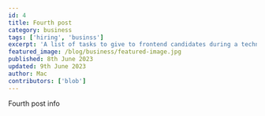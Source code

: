 ```yaml
---
id: 4
title: Fourth post
category: business
tags: ['hiring', 'businss']
excerpt: 'A list of tasks to give to frontend candidates during a technical interview.'
featured_image: /blog/business/featured-image.jpg
published: 8th June 2023
updated: 9th June 2023
author: Mac
contributors: ['blob']
---
```


Fourth post info
